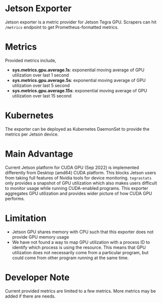 # Jetson Exporter
Jetson exporter is a metric provider for Jetson Tegra GPU. Scrapers can hit `/metrics` endpoint to get Prometheus-formatted metrics. 

# Metrics
Provided metrics include,
- **sys.metrics.gpu.average.1s**: exponential moving average of GPU utilization over last 1 second
- **sys.metrics.gpu.average.5s**: exponential moving average of GPU utilization over last 5 second
- **sys.metrics.gpu.average.15s**: exponential moving average of GPU utilization over last 15 second

# Kubernetes
The exporter can be deployed as Kubernetes DaemonSet to provide the metrics per Jetson device.

# Main Advantage
Current Jetson platform for CUDA GPU (Sep 2022) is implemented differently from Desktop (amd64) CUDA platform. This blocks Jetson users from taking full features of Nvidia tools for device monitoring. `tegrastats` only provides a snapshot of GPU utilization which also makes users difficult to monitor usage while running CUDA-enabled programs. This exporter aggregates GPU utilization and provides wider picture of how CUDA GPU performs.

# Limitation
- Jetson GPU shares memory with CPU such that this exporter does not provide GPU memory usage
- We have not found a way to map GPU utilization with a process ID to identify which process is using the resource. This means that GPU utilization does not necessarily come from a particular program, but could come from other program running at the same time.

# Developer Note
Current provided metrics are limited to a few metrics. More metrics may be added if there are needs.
